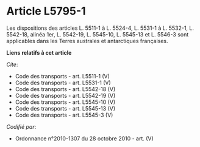 # Article L5795-1

Les dispositions des articles L. 5511-1 à L. 5524-4, L. 5531-1 à L. 5532-1, L. 5542-18, alinéa 1er, L. 5542-19, L. 5545-10, 
L. 5545-13 et L. 5546-3 sont applicables dans les Terres australes et antarctiques françaises.

**Liens relatifs à cet article**

_Cite_:

  - Code des transports - art. L5511-1 (V)
  - Code des transports - art. L5531-1 (V)
  - Code des transports - art. L5542-18 (V)
  - Code des transports - art. L5542-19 (V)
  - Code des transports - art. L5545-10 (V)
  - Code des transports - art. L5545-13 (V)
  - Code des transports - art. L5545-3 (V)

_Codifié par_:

  - Ordonnance n°2010-1307 du 28 octobre 2010 - art. (V)
